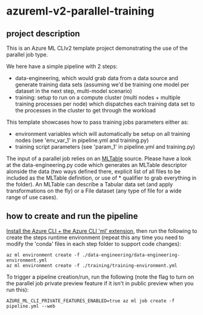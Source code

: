 # azureml-v2-parallel-training

## project description

This is an Azure ML CLIv2 template project demonstrating the use of the parallel job type.

We here have a simple pipeline with 2 steps:
- data-engineering, which would grab data from a data source and generate training data sets (assuming we'd be training one model per dataset in the next step, multi-model scenario)
- training: setup to run on a compute cluster (multi nodes + multiple training processes per node) which dispatches each training data set to the processes in the cluster to get through the workload

This template showcases how to pass training jobs parameters either as:
- environment variables which will automatically be setup on all training nodes (see 'env_var_1' in pipeline.yml and training.py)
- training script parameters (see 'param_1' in pipeline.yml and training.py)

The input of a parallel job relies on an [MLTable](https://docs.microsoft.com/en-us/azure/machine-learning/how-to-create-register-data-assets?tabs=CLI#create-a-mltable-data-asset) source.
Please have a look at the data-engineering.py code which generates an MLTable descriptor alonside the data (two ways defined there, explicit list of all files to be included as the MLTable definition, or use of * qualifier to grab everything in the folder). An MLTable can describe a Tabular data set (and apply transformations on the fly) or a File dataset (any type of file for a wide range of use cases).

## how to create and run the pipeline

[Install the Azure CLI + the Azure CLI 'ml' extension](https://docs.microsoft.com/en-us/azure/machine-learning/how-to-configure-cli?tabs=public), then run the following to create the steps runtime environment (repeat this any time you need to modify the 'conda' files in each step folder to support code changes):

```
az ml environment create -f ./data-engineering/data-engineering-environment.yml
az ml environment create -f ./training/training-environment.yml
```
To trigger a pipeline creation/run, run the following (note the flag to turn on the parallel job private preview feature if it isn't in public preview when you run this):

```
AZURE_ML_CLI_PRIVATE_FEATURES_ENABLED=true az ml job create -f pipeline.yml --web
```